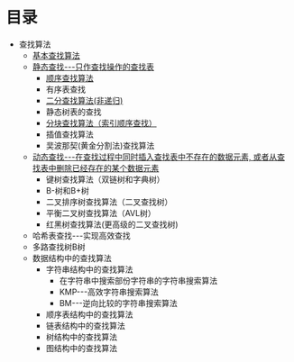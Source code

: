 

# 目录

   *  查找算法
      *  [基本查找算法 ](https://rovo98.github.io/posts/d83777d2/) 
      *  [静态查找---只作查找操作的查找表](https://segmentfault.com/a/1190000022654107)
         *  [顺序查找算法](http://data.biancheng.net/view/54.html)
         *  有序表查找
         *  [二分查找算法(非递归)](http://data.biancheng.net/view/55.html)
         *  静态树表的查找
         *  [分块查找算法（索引顺序查找）](http://data.biancheng.net/view/56.html)
         *  插值查找算法
         *  奜波那契(黄金分割法)查找算法
      *  [动态查找---在查找过程中同时插入查找表中不存在的数据元素, 或者从查找表中删除已经存在的某个数据元素](https://segmentfault.com/a/1190000022654107)
         *  键树查找算法（双链树和字典树）
         *  B-树和B+树
         *  二叉排序树查找算法（二叉查找树）
         *  平衡二叉树查找算法（AVL树）
         *  红黑树查找算法(更高级的二叉查找树)
      *  哈希表查找---实现高效查找
      *  多路查找树B树
      *  数据结构中的查找算法
         * 字符串结构中的查找算法
           * 在字符串中搜索部份字符串的字符串搜索算法
           * KMP---高效字符串搜索算法    
           * BM---逆向比较的字符串搜索算法
         * 顺序表结构中的查找算法
         * 链表结构中的查找算法
         * 树结构中的查找算法
         * 图结构中的查找算法




